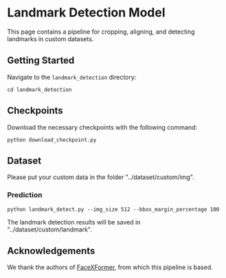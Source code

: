 # Landmark Detection Model
This page contains a pipeline for cropping, aligning, and detecting landmarks in custom datasets.

## Getting Started
Navigate to the `landmark_detection` directory:
```
cd landmark_detection
```
## Checkpoints
Download the necessary checkpoints with the following command:
```
python download_checkpoint.py
```

## Dataset
Please put your custom data in the folder "../dataset/custom/img".

### Prediction
```
python landmark_detect.py --img_size 512 --bbox_margin_percentage 100
```
The landmark detection results will be saved in "../dataset/custom/landmark".

## Acknowledgements
We thank the authors of [FaceXFormer](https://github.com/Kartik-3004/facexformer), from which this pipeline is based.
